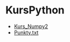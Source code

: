 # KursPython

<ul>
<li> <a href="https://cdn.jsdelivr.net/gh/SmolakK/KursPython/Kurs2_NumPy.ipynb">Kurs_Numpy2</a>
<li> <a href="https://cdn.jsdelivr.net/gh/SmolakK/KursPython/punkty.txt">Punkty.txt</a>
</ul>
